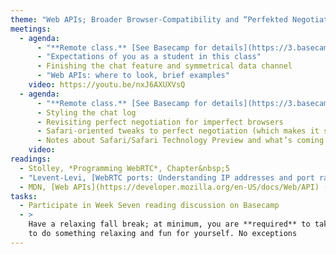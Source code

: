 ```yaml
---
theme: "Web APIs; Broader Browser-Compatibility and “Perfekted Negotiation”"
meetings:
  - agenda:
      - "**Remote class.** [See Basecamp for details](https://3.basecamp.com/3058761/buckets/23600578/messages/4214505593)"
      - "Expectations of you as a student in this class"
      - Finishing the chat feature and symmetrical data channel
      - "Web APIs: where to look, brief examples"
    video: https://youtu.be/nxJ6AXUXVsQ
  - agenda:
      - "**Remote class.** [See Basecamp for details](https://3.basecamp.com/3058761/buckets/23600578/messages/4224400460)"
      - Styling the chat log
      - Revisiting perfect negotiation for imperfect browsers
      - Safari-oriented tweaks to perfect negotiation (which makes it somewhat less perfect)
      - Notes about Safari/Safari Technology Preview and what’s coming
    video:
readings:
  - Stolley, *Programming WebRTC*, Chapter&nbsp;5
  - "Levent-Levi, [WebRTC ports: Understanding IP addresses and port ranges in WebRTC](https://bloggeek.me/webrtc-ports-ip-addresses/)"
  - MDN, [Web APIs](https://developer.mozilla.org/en-US/docs/Web/API) (browse Specifications list)
tasks:
  - Participate in Week Seven reading discussion on Basecamp
  - >
    Have a relaxing fall break; at minimum, you are **required** to take at least a couple of hours
    to do something relaxing and fun for yourself. No exceptions
---
```


<!--

Signaling alternatives
  - Vanderbyl, [Why you don't need Socket.io](https://codeburst.io/why-you-don-t-need-socket-io-6848f1c871cd)
  - MDN, [Writing WebSocket client applications](https://developer.mozilla.org/en-US/docs/Web/API/WebSockets_API/Writing_WebSocket_client_applications)


-->
